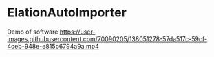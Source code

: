 # ElationAutoImporter

Demo of software
https://user-images.githubusercontent.com/70090205/138051278-57da517c-59cf-4ceb-948e-e815b6794a9a.mp4

